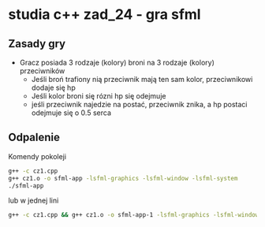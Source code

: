 # studia c++ zad_24 - gra sfml

## Zasady gry
* Gracz posiada 3 rodzaje (kolory) broni na 3 rodzaje (kolory) przeciwników
  * Jeśli broń trafiony nią przeciwnik mają ten sam kolor, przeciwnikowi dodaje się hp
  * Jeśli kolor broni się rózni hp się odejmuje
  * jeśli przeciwnik najedzie na postać, przeciwnik znika, a hp postaci odejmuje się o 0.5 serca

## Odpalenie

Komendy pokoleji
~~~bash
g++ -c cz1.cpp
g++ cz1.o -o sfml-app -lsfml-graphics -lsfml-window -lsfml-system
./sfml-app
~~~

lub w jednej lini
~~~bash
g++ -c cz1.cpp && g++ cz1.o -o sfml-app-1 -lsfml-graphics -lsfml-window -lsfml-system && ./sfml-app-1
~~~